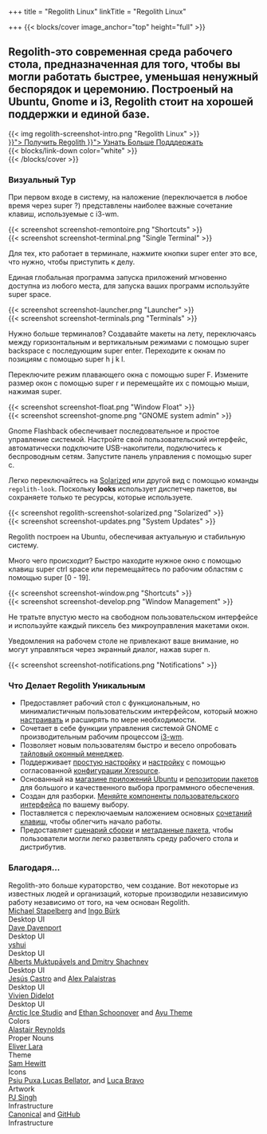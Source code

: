 +++
title = "Regolith Linux"
linkTitle = "Regolith Linux"

+++
{{< blocks/cover image_anchor="top" height="full" >}}

<h2 class="m-5">Regolith-это современная среда рабочего стола, предназначенная для того, чтобы вы могли работать быстрее, уменьшая ненужный беспорядок и церемонию. Построеный на Ubuntu, Gnome и i3, Regolith стоит на хорошей поддержки и единой базе.</h2>

<div class="row">
  <div class="col-sm-8 mb-5">{{< img regolith-screenshot-intro.png "Regolith Linux" >}}</div>
  <div class="col-sm-4">
    <div class="mx-auto">
    <a class="btn btn-lg btn-secondary mr-3 mb-4" href="{{< relref "/download" >}}">
      Получить Regolith <i class="fas fa-cloud-download-alt ml-2 "></i>
    </a>
    <a class="btn btn-lg btn-primary mr-3 mb-4" href="{{< relref "/docs" >}}">
      Узнать Больше <i class="fas fa-book-reader ml-2"></i>
    </a>
    <a class="btn btn-lg btn-success mr-3 mb-4" href="https://opencollective.com/regolith/donate">
      Подддержать <i class="fas fa-piggy-bank ml-2"></i>
    </a>
</div>
</div>
    <div class="mx-auto mt-5 pt-5">
      {{< blocks/link-down color="white" >}}
  </div>
{{< /blocks/cover >}}

<a name="td-block-1"><h3 class="text-center p-5" >Визуальный Тур</h3></a>
<div class="container mt-3">
  <div class="row pb-5">
    <div class="col-8 my-auto"><p>При первом входе в систему, на наложение (переключается в любое время через <span class="text-nowrap"><span class="badge badge-warning">super</span> <span class="badge badge-warning">?</span></span>) представлены наиболее важные сочетание клавиш, используемые с i3-wm.</p></div>
    <div class="col-4 my-auto border rounded p-1">{{< screenshot screenshot-remontoire.png "Shortcuts" >}}</div>
  </div>
  <div class="row pb-5">
    <div class="col-4 my-auto border rounded p-1">{{< screenshot screenshot-terminal.png "Single Terminal" >}}</div>
    <div class="col-8 my-auto"><p>Для тех, кто работает в терминале, нажмите кнопки <span class="text-nowrap"><span class="badge badge-warning">super</span> <span class="badge badge-warning">enter</span></span> это все, что нужно, чтобы приступить к делу.</p></div>    
  </div>
  <div class="row pb-5">
    <div class="col-8 my-auto"><p>Единая глобальная программа запуска приложений мгновенно доступна из любого места, для запуска ваших программ используйте <span class="text-nowrap"><span class="badge badge-warning">super</span> <span class="badge badge-warning">space</span></span>.</p></div>
    <div class="col-4 my-auto border rounded p-1">{{< screenshot screenshot-launcher.png "Launcher" >}}</div>    
  </div>
  <div class="row pb-5">
    <div class="col-4 my-auto border rounded p-1">{{< screenshot screenshot-terminals.png "Terminals" >}}</div>
    <div class="col-8 my-auto"><p>Нужно больше терминалов? Создавайте макеты на лету, переключаясь между горизонтальным и вертикальным режимами с помощью <span class="text-nowrap"><span class="badge badge-warning">super</span> <span class="badge badge-warning">backspace</span></span> с последующим <span class="text-nowrap"><span class="badge badge-warning">super</span> <span class="badge badge-warning">enter</span></span>.  Переходите к окнам по позициям с помощью <span class="text-nowrap"><span class="badge badge-warning">super</span> <span class="badge badge-warning">h</span> <span class="badge badge-warning">j</span> <span class="badge badge-warning">k</span> <span class="badge badge-warning">l</span></span>.</p></div>    
  </div>
  <div class="row pb-5">
    <div class="col-8 my-auto"><p>Переключите режим плавающего окна с помощью <span class="text-nowrap"><span class="badge badge-warning">super</span> <span class="badge badge-warning">F</span></span>. Измените размер окон с помощью <span class="text-nowrap"><span class="badge badge-warning">super</span> <span class="badge badge-warning">r</span></span> и перемещайте их с помощью мыши, нажимая <span class="badge badge-warning">super</span>.</p></div>
    <div class="col-4 my-auto border rounded p-1">{{< screenshot screenshot-float.png "Window Float" >}}</div>    
  </div>
  <div class="row pb-5">
    <div class="col-4 my-auto border rounded p-1">{{< screenshot screenshot-gnome.png "GNOME system admin" >}}</div>
    <div class="col-8 my-auto"><p>Gnome Flashback обеспечивает последовательное и простое управление системой. Настройте свой пользовательский интерфейс, автоматически подключите USB-накопители, подключитесь к беспроводным сетям. Запустите панель управления с помощью <span class="text-nowrap"><span class="badge badge-warning">super</span> <span class="badge badge-warning">c</span></span>.</p></div>    
  </div>
  <div class="row pb-5">
    <div class="col-8 my-auto"><p>Легко переключайтесь на <a href="https://ethanschoonover.com/solarized">Solarized</a> или другой вид с помощью команды <code>regolith-look</code>. Поскольку <b>looks</b> использует диспетчер пакетов, вы сохраняете только те ресурсы, которые используете.</p></div>
    <div class="col-4 my-auto border rounded p-1">{{< screenshot regolith-screenshot-solarized.png "Solarized" >}}</div>    
  </div>
  <div class="row pb-5">
    <div class="col-4 my-auto border rounded p-1">{{< screenshot screenshot-updates.png "System Updates" >}}</div>
    <div class="col-8 my-auto"><p>Regolith построен на Ubuntu, обеспечивая актуальную и стабильную систему.</p></div>    
  </div>
  <div class="row pb-5">
    <div class="col-8 my-auto"><p>Много чего происходит? Быстро находите нужное окно с помощью клавиш <span class="text-nowrap"><span class="badge badge-warning">super</span> <span class="badge badge-warning">ctrl</span> <span class="badge badge-warning">space</span></span> или перемещайтесь по рабочим областям с помощью <span class="text-nowrap"><span class="badge badge-warning">super</span> <span class="badge badge-warning">[0 - 19]</span></span>.</p></div>
    <div class="col-4 my-auto border rounded p-1">{{< screenshot screenshot-window.png "Shortcuts" >}}</div>    
  </div>
  <div class="row pb-5">
    <div class="col-4 my-auto border rounded p-1">{{< screenshot screenshot-develop.png "Window Management" >}}</div>
    <div class="col-8 my-auto"><p>Не тратьте впустую место на свободном пользовательском интерфейсе и используйте каждый пиксель без микроуправления макетами окон.</p></div>    
  </div>
  <div class="row pb-5">
    <div class="col-8 my-auto"><p>Уведомления на рабочем столе не привлекают ваше внимание, но могут управляться через экранный диалог, нажав <span class="text-nowrap"><span class="badge badge-warning">super</span> <span class="badge badge-warning">n</span></span>.</p></div>
    <div class="col-4 my-auto border rounded p-1">{{< screenshot screenshot-notifications.png "Notifications" >}}</div>    
  </div>
</div>

<a name="td-block-2"><h3 class="text-center p-5" ><i class="fas fa-info-circle pr-3"></i>Что Делает Regolith Уникальным</h3></a>
<div class="container">
<ul>
<li>Предоставляет рабочий стол с функциональным, но минималистичным пользовательским интерфейсом, который можно <a href="docs/customize/">настраивать</a> и расширять по мере необходимости.</li>
<li>Сочетает в себе функции управления системой GNOME с производительным рабочим процессом <a href="https://i3wm.org/">i3-wm</a>.</li>
<li>Позволяет новым пользователям быстро и весело опробовать <a href="https://opensource.com/article/18/8/i3-tiling-window-manager">тайловый оконный менеджер</a>.</li>
<li>Поддерживает <a href="https://github.com/regolith-linux/regolith-desktop/wiki/Customize">простую настройку</a> и <a href="https://www.reddit.com/r/unixporn">настройку</a> с помощью согласованной <a href="https://github.com/regolith-linux/regolith-styles/blob/master/Xresources/root">конфигурации Xresource</a>.</li>
<li>Основанный на <a href="https://snapcraft.io/store">магазине приложений Ubuntu</a> и <a href="https://packages.ubuntu.com/">репозитории пакетов</a> для большого и качественного выбора программного обеспечения.</li>
<li>Создан для разборки. <a href="docs/customize/components/">Меняйте компоненты пользовательского интерфейса</a> по вашему выбору.</li>
<li>Поставляется с переключаемым наложением основных <a href="docs/reference/keybindings/">сочетаний клавиш</a>, чтобы облегчить начало работы.</li>
<li>Предоставляет <a href="https://github.com/regolith-linux/regolith-builder/blob/master/build.sh">сценарий сборки</a> и <a href="https://github.com/regolith-linux/regolith-builder/blob/master/package-model-R1.3.json">метаданные пакета</a>, чтобы пользователи могли легко разветвлять среду рабочего стола и дистрибутив.</li>
</ul>
</div>

<a name="td-block-3"><h3 class="text-center p-5" ><i class="fas fa-user-friends pr-3"></i>Благодаря...</h3></a>
<div class="container-fluid mb-3">
  <div class="row pl-0 align-top">
    <div class="col-3 col-md-0">
      Regolith-это больше кураторство, чем создание. Вот некоторые из известных людей и организаций, которые производили независимую работу независимо от того, на чем основан Regolith.
    </div>
    <div class="col-6 border rounded p-3">
      <div class="container">
        <div class="row">
          <div class="col-lg"><a href="https://i3wm.org">Michael Stapelberg</a> and <a href="https://github.com/Airblader/i3">Ingo Bürk</a></div>
          <div class="col-sm">Desktop UI</div>
        </div>
        <div class="row">
          <div class="col-lg"><a href="https://github.com/davatorium/rofi">Dave Davenport</a></div>
          <div class="col-sm">Desktop UI</div>
        </div>
        <div class="row">
          <div class="col-lg"><a href="https://github.com/yshui/compton">yshui</a></div>
          <div class="col-sm">Desktop UI</div>
        </div>
        <div class="row">
          <div class="col-lg"><a href="https://wiki.gnome.org/Projects/GnomeFlashback">Alberts Muktupāvels and Dmitry Shachnev</a></div>
          <div class="col-sm">Desktop UI</div>
        </div>
        <div class="row">
          <div class="col-lg"><a href="https://github.com/jcstr">Jesús Castro</a> and <a href="https://github.com/deuill">Alex Palaistras</a></div>
          <div class="col-sm">Desktop UI</div>
        </div>
        <div class="row">
          <div class="col-lg"><a href="https://github.com/vivien/i3blocks">Vivien Didelot</a></div>
          <div class="col-sm">Desktop UI</div>
        </div>
        <div class="row">
          <div class="col-lg"><a href="https://github.com/arcticicestudio">Arctic Ice Studio</a> and <a href="https://ethanschoonover.com/solarized/">Ethan Schoonover</a> and <a href="https://github.com/ayu-theme">Ayu Theme</a></div>
          <div class="col-sm">Colors</div>
        </div>
        <div class="row">
          <div class="col-lg"><a href="http://www.alastairreynolds.com/">Alastair Reynolds</a></div>
          <div class="col-sm">Proper Nouns</div>
        </div>
        <div class="row">
          <div class="col-lg"><a href="https://github.com/EliverLara/Nordic">Eliver Lara</a></div>
          <div class="col-sm">Theme</div>
        </div>
        <div class="row">
          <div class="col-lg"><a href="https://snwh.org/paper">Sam Hewitt</a></div>
          <div class="col-sm">Icons</div>
        </div>
        <div class="row">
          <div class="col-lg"><a href="http://wallpaper-site.webflow.io/">Psiu Puxa</a>,<a href="https://unsplash.com/photos/C0OD8OM-oM0">Lucas Bellator</a>, and <a href="https://unsplash.com/photos/xnqVGsbXgV4">Luca Bravo</a></div>
          <div class="col-sm">Artwork</div>
        </div>
        <div class="row">
          <div class="col-lg"><a href="https://launchpad.net/cubic">PJ Singh</a></div>
          <div class="col-sm">Infrastructure</div>
        </div>
        <div class="row">
          <div class="col-lg"><a href="https://canonical.com">Canonical</a> and <a href="https://github.com">GitHub</a></div>
          <div class="col-sm">Infrastructure</div>
        </div>
      </div>
    </div>
  </div>
</div>
